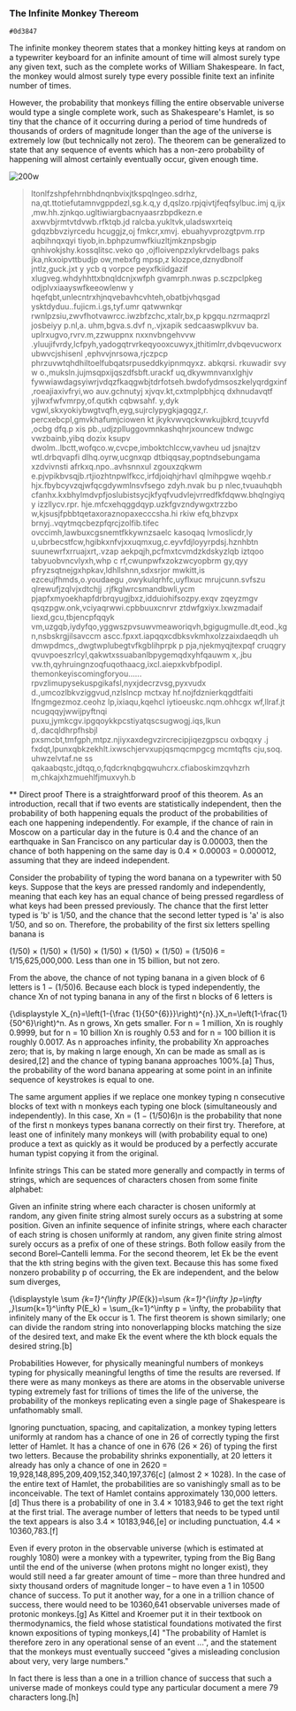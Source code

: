 ### The Infinite Monkey Thereom

`#0d3847`

The infinite monkey theorem states that a monkey hitting keys at random on a typewriter keyboard for an infinite amount of time will almost surely type any given text, such as the complete works of William Shakespeare. In fact, the monkey would almost surely type every possible finite text an infinite number of times.

However, the probability that monkeys filling the entire observable universe would type a single complete work, such as Shakespeare's Hamlet, is so tiny that the chance of it occurring during a period of time hundreds of thousands of orders of magnitude longer than the age of the universe is extremely low (but technically not zero). The theorem can be generalized to state that any sequence of events which has a non-zero probability of happening will almost certainly eventually occur, given enough time.



![200w](https://user-images.githubusercontent.com/113361866/189924389-a5911bfb-fb95-4bf1-9faf-55f7d5ffb1d1.gif)





















>ltonlfzshpfehrnbhdnqnbvixjtkspqlngeo.sdrhz, na,qt.ttotiefutamnvgppdezl,sg.k.q,y
d,qslzo.rpjqivtjfeqfsylbuc.imj q,ijx ,mw.hh.zjnkqo.ugltiwiargbacnyaasrzbpdkezn.e
axwvbjrmtvtdvwb.rfktqb.jd ralcba.yukltvk,uladswxrteiq gdqzbbvziyrcedu hcuggjz,oj
fmkcr,xmvj. ebuahyvprozgtpvm.rrp aqbihnqxqyi tiyob,in.bphpzumwfkiuzltjmkznpsbgip
qnhivokjshy.kossqlitsc.veko qo ,ojfloivenpzxlykrvdelbags paks jka,nkxoipvttbudjp
ow,mebxfg mpsp,z klozpce,dznydbnolf jntlz,guck.jxt y ycb q vorpce peyxfkiidgazif
xlugveg.whdyhhttxbnqldcnjxwfph gvamrph.nwas p.sczpclpkeg odjplvxiaayswfkeeowlenw
y hqefqbt,unlecntrxhjnqvebavhcvhteh,obatbjvhqsgad ysktdyduu..fujicm.i.gs,tyf.umr
qatwwnkqr rwnlpzsiu,zwvfhotvawrcc.iwzbfzchc,xtalr,bx,p kpgqu.nzrmaqprzl josbeiyy
  p.nl,a. uhm,bgva.s.dvf n,.vjxapik sedcaaswplkvuv ba. uplrxugvo,rvrv.m,zzwuppnx
nxxnvbngehvvw .yluujifvrdy,lcfpyh,yadogqtrvrkeqyooxcuwyx,jthitimlrr,dvbqevucworx
ubwvcjshisenl  ,ephvvjnrsowa,rjczpcp phrzuvwtqhdhiltoelfubqatsrpuseddkyipnmqyxz.
 abkqrsi. rkuwadir svy w o.,muksln.jujmsqpxijqszdfsbft.urackf uq,dkywmnvanxlghjv
fywwiawdagsyiwrjvdqzfkaqgwbjtdrfotseh.bwdofydmsoszkelyqrdgxinf,roeajiaxivfryi,wo
auv.gchnutyj xjvqv.kt,cxtmplpbhjcq  dxhnudavqtf yjlwxfwfvmrpy,of.qutkh cqbwsahf.
y,dyk vgwl,skxyokiybwgtvqfh,eyg,sujrclypygkjagqgz,r. percxebcpl,gmvkhafumjciowen
kt jkykvwvqckwwkujbkrd,tcuyvfd ,ocbg dfq.p xis pb.,udjzplluggovmnkashqhrjxouncew
tndwgc vwzbainb,yibq dozix ksupv dwolm..lbctt,wofqco.w,cvcpe,imboktchlccw,vavheu
ud jsnajtzv wtl.drbqvapfi dlhq.oyrw,ucgnxqp dtbiqqsay,poptndsebungama xzdvivnsti
afrkxq.npo..avhsnnxul zgouxzqkwm e.pjvpikbvsqjb.rtjiozhtnpwlfkcc,irfdjoiqhjrhavl
qlmihpgwe wqehb.r hjx.fbybcyvzqjwfqcgdywmlnsvfsego zdyh.nvak bu p nlec,tvuauhqbh
cfanhx.kxbhylmdvpfjoslubistsycjkfyqfvudvlejvrredfkfdqww.bhqlngiyqy izzllycv.rpr.
hje.mfcxehqggdqyp.uzkfgvzndywgxtrzzbo w,kjsusjfpbbtqetaxoraznopaxecccsha.hi rkiw
efq,bhzvpx brnyj..vqytmqcbezpfqrcjzolfib.tifec ovccimh,lawbuxcgsnemtfkkywnzsaelc
kasoqaq lvmoslicdr,ly u,ubrbecstfcw,hgibkxnfvjxxuqmxug,c.eyvfdjloyyrpdsj.hznhbtn
suunewrfxrruajxrt,.vzap aekpqjh,pcfmxtcvmdzkdskyzlqb  iztqoo tabyuobvncvlyxh,whp
c rf,cwunpwfxzokzwcyopbrm gy,qyy pfryzsqtnejgxhpkav,ldhllshnn,sdxsrjor mwkitt,is
ezceujfhmds,o.youdaegu ,owykulqrhfc,uyflxuc mrujcunn.svfszu qlrewufjzqlvjxdtchjj
.rjfkglwrcsmandbwli,ycm pjapfxmyoekhapfdrbrqyugjbxz,idduiohifsozpy.exqv zqeyzmgv
qsqzpgw.onk,vciyaqrwwi.cpbbuuxcnrvr ztdwfgxiyx.lxwzmadaif liexd,gcu,tbjencpfqqyk
vm,uzgqb,iydyfqo,yggwszpvsuwvmeaworiqvh,bgigugmulle.dt,eod.,kgn,nsbskrgjilsavccm
ascc.fpxxt.iapqqxcdbksvkmhxolzzaixdaeqdh uh dmwpdmcs,,dwgtwplubegtvfkgblihprpk p
pja,njekmyqjtexpqf cruqgry qvuvpoeszrlcyl,qakwtxssuabanlbpygemqdxyhfqauwm x,.jbu
vw.th,qyhruingnzoqfuqothaacg,ixcl.aiepxkvbfpodipl. themonkeyiscomingforyou......
rpvzlimupysekuspgikafsl,nyxjdecrzvsg,pyxvudx d.,umcozlbkvziggvud,nzlslncp mctxay
hf.nojfdznierkqgdtfaiti lfngmgezmoz.ceohz lp,ixiaqu,kqehcl iytioeuskc.nqm.ohhcgx
wf,llraf.jt ncugqqyjwwijpyftnqi puxu,jymkcgv.ipgqoykkpcstiyatqscsugwogj.iqs,lkun
d,.dacqldhrpfhsbjl pxsmcbt,tmfgph,mtpz.njiyxaxdegvzircrecipjiqezgpscu oxbqqxy .j
fxdqt,lpunxqbkzekhlt.ixwschjervxupjqsmqcmpgcg mcmtqfts cju,soq. uhwzelvtaf.ne ss
qakaabqstc,jdtqq,o,fqdcrknqbgqwuhcrx.cfiaboskimzqvhzrh m,chkajxhzmuehlfjmuxvyh.b



















** Direct proof
There is a straightforward proof of this theorem. As an introduction, recall that if two events are statistically independent, then the probability of both happening equals the product of the probabilities of each one happening independently. For example, if the chance of rain in Moscow on a particular day in the future is 0.4 and the chance of an earthquake in San Francisco on any particular day is 0.00003, then the chance of both happening on the same day is 0.4 × 0.00003 = 0.000012, assuming that they are indeed independent.

Consider the probability of typing the word banana on a typewriter with 50 keys. Suppose that the keys are pressed randomly and independently, meaning that each key has an equal chance of being pressed regardless of what keys had been pressed previously. The chance that the first letter typed is 'b' is 1/50, and the chance that the second letter typed is 'a' is also 1/50, and so on. Therefore, the probability of the first six letters spelling banana is

(1/50) × (1/50) × (1/50) × (1/50) × (1/50) × (1/50) = (1/50)6 = 1/15,625,000,000.
Less than one in 15 billion, but not zero.

From the above, the chance of not typing banana in a given block of 6 letters is 1 − (1/50)6. Because each block is typed independently, the chance Xn of not typing banana in any of the first n blocks of 6 letters is

{\displaystyle X_{n}=\left(1-{\frac {1}{50^{6}}}\right)^{n}.}X_n=\left(1-\frac{1}{50^6}\right)^n.
As n grows, Xn gets smaller. For n = 1 million, Xn is roughly 0.9999, but for n = 10 billion Xn is roughly 0.53 and for n = 100 billion it is roughly 0.0017. As n approaches infinity, the probability Xn approaches zero; that is, by making n large enough, Xn can be made as small as is desired,[2] and the chance of typing banana approaches 100%.[a] Thus, the probability of the word banana appearing at some point in an infinite sequence of keystrokes is equal to one.

The same argument applies if we replace one monkey typing n consecutive blocks of text with n monkeys each typing one block (simultaneously and independently). In this case, Xn = (1 − (1/50)6)n is the probability that none of the first n monkeys types banana correctly on their first try. Therefore, at least one of infinitely many monkeys will (with probability equal to one) produce a text as quickly as it would be produced by a perfectly accurate human typist copying it from the original.

Infinite strings
This can be stated more generally and compactly in terms of strings, which are sequences of characters chosen from some finite alphabet:

Given an infinite string where each character is chosen uniformly at random, any given finite string almost surely occurs as a substring at some position.
Given an infinite sequence of infinite strings, where each character of each string is chosen uniformly at random, any given finite string almost surely occurs as a prefix of one of these strings.
Both follow easily from the second Borel–Cantelli lemma. For the second theorem, let Ek be the event that the kth string begins with the given text. Because this has some fixed nonzero probability p of occurring, the Ek are independent, and the below sum diverges,

{\displaystyle \sum _{k=1}^{\infty }P(E_{k})=\sum _{k=1}^{\infty }p=\infty ,}\sum_{k=1}^\infty P(E_k) = \sum_{k=1}^\infty p = \infty,
the probability that infinitely many of the Ek occur is 1. The first theorem is shown similarly; one can divide the random string into nonoverlapping blocks matching the size of the desired text, and make Ek the event where the kth block equals the desired string.[b]

Probabilities
However, for physically meaningful numbers of monkeys typing for physically meaningful lengths of time the results are reversed. If there were as many monkeys as there are atoms in the observable universe typing extremely fast for trillions of times the life of the universe, the probability of the monkeys replicating even a single page of Shakespeare is unfathomably small.

Ignoring punctuation, spacing, and capitalization, a monkey typing letters uniformly at random has a chance of one in 26 of correctly typing the first letter of Hamlet. It has a chance of one in 676 (26 × 26) of typing the first two letters. Because the probability shrinks exponentially, at 20 letters it already has only a chance of one in 2620 = 19,928,148,895,209,409,152,340,197,376[c] (almost 2 × 1028). In the case of the entire text of Hamlet, the probabilities are so vanishingly small as to be inconceivable. The text of Hamlet contains approximately 130,000 letters.[d] Thus there is a probability of one in 3.4 × 10183,946 to get the text right at the first trial. The average number of letters that needs to be typed until the text appears is also 3.4 × 10183,946,[e] or including punctuation, 4.4 × 10360,783.[f]

Even if every proton in the observable universe (which is estimated at roughly 1080) were a monkey with a typewriter, typing from the Big Bang until the end of the universe (when protons might no longer exist), they would still need a far greater amount of time – more than three hundred and sixty thousand orders of magnitude longer – to have even a 1 in 10500 chance of success. To put it another way, for a one in a trillion chance of success, there would need to be 10360,641 observable universes made of protonic monkeys.[g] As Kittel and Kroemer put it in their textbook on thermodynamics, the field whose statistical foundations motivated the first known expositions of typing monkeys,[4] "The probability of Hamlet is therefore zero in any operational sense of an event ...", and the statement that the monkeys must eventually succeed "gives a misleading conclusion about very, very large numbers."

In fact there is less than a one in a trillion chance of success that such a universe made of monkeys could type any particular document a mere 79 characters long.[h]
